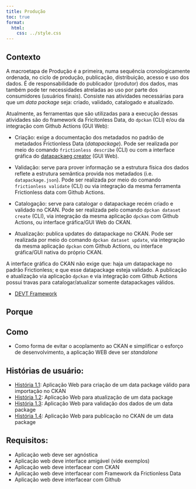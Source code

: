 ```yaml
---
title: Produção
toc: true
format:
  html:
    css: ../style.css
---
```


## Contexto

A macroetapa de Produção é a primeira, numa sequência cronologicamente ordenada, no ciclo de produção, publicação, distribuição, acesso e uso dos dados.
É de responsabilidade do publicador (produtor) dos dados, mas também pode ter necessidades atreladas ao uso por parte dos consumidores (usuários finais).
Consiste nas atividades necessárias para que um _data package_ seja: criado, validado, catalogado e atualizado.

Atualmente, as ferramentas que são utilizadas para a execução dessas atividades são do framework da Fricitonless Data, do `dpckan` (CLI) e/ou da integração com Github Actions (GUI Web):

 - Criação: exige a documentação dos metadados no padrão de metadados Frictionless Data (_datapackage_). Pode ser realizada por meio do comando `frictionless describe` (CLI) ou com a interface gráfica do [datapackaeg creator](https://create.frictionlessdata.io/) (GUI Web).
 
 - Validação: serve para prover informação se a estrutura física dos dados reflete a estrutura semântica provida nos metadados (i.e. `datapackage.json`). Pode ser realizada por meio do comando `frictionless validate` (CLI) ou via integração da mesma ferramenta Frictionless data com Github Actions.
 
 - Catalogação: serve para catalogar o datapackage recém criado e validado no CKAN. Pode ser realizada pelo comando `dpckan dataset create` (CLI), via integração da mesma aplicação `dpckan` com Github Actions, ou interface gráfica/GUI Web do CKAN. 
 
 - Atualização: publica updates do datapackage no CKAN. Pode ser realizada por meio do comando `dpckan dataset update`, via integração da mesma aplicação `dpckan` com Github Actions, ou interface gráfica/GUI nativa do próprio CKAN. 
 
A interface gráfica do CKAN não exige que: haja um datapackage no padrão Frictionless; e que esse datapackage esteja validado. A publicação e atualização via aplicação `dpckan` e via integração com Github Actions possui travas para catalogar/atualizar somente datapackages válidos.

- [DEVT Framework](https://framework.frictionlessdata.io/docs/guides/introduction/#user-stories)

## Porque



## Como

- Como forma de evitar o acoplamento ao CKAN e simplificar o esforço de desenvolvimento, a aplicação WEB deve ser _standalone_


## Histórias de usuário:

-  [História 1.1](https://github.com/transparencia-mg/viz-metadados-frictionless/issues/21): Aplicação Web para criação de um data package válido para importação no CKAN
-  [História 1.2](https://github.com/transparencia-mg/viz-metadados-frictionless/issues/22): Aplicação Web para atualização de um data package
-  [História 1.3](https://github.com/transparencia-mg/viz-metadados-frictionless/issues/20): Aplicação Web para validação dos dados de um data package
-  [História 1.4](https://github.com/transparencia-mg/viz-metadados-frictionless/issues/23): Aplicação Web para publicação no CKAN de um data package


## Requisitos:

- Aplicação web deve ser agnóstica
- Aplicação web deve interface amigável (vide exemplos)
- Aplicação web deve interfacear com CKAN
- Aplicação web deve interfacear com Framework da Frictionless Data 
- Aplicação web deve interfacear com Github
